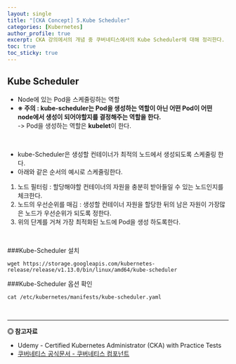 ```yaml
---
layout: single
title: "[CKA Concept] 5.Kube Scheduler"
categories: [Kubernetes]
author_profile: true
excerpt: CKA 강의에서의 개념 중 쿠버네티스에서의 Kube Scheduler에 대해 정리한다. 
toc: true
toc_sticky: true
---
```


## Kube Scheduler
- Node에 있는 Pod을 스케줄링하는 역할
- **※ 주의 : kube-scheduler는 Pod을 생성하는 역할이 아닌 어떤 Pod이 어떤 node에서 생성이 되어야할지를 결정해주는 역할을 한다.** <br>
-> Pod을 생성하는 역할은 **kubelet**이 한다.

<br>

- kube-Scheduler은 생성할 컨테이너가 최적의 노드에서 생성되도록 스케줄링 한다.
- 아래와 같은 순서의 예시로 스케줄링한다.
1. 노드 필터링 : 할당해야할 컨테이너의 자원을 충분히 받아들일 수 있는 노드인지를 체크한다.
2. 노드의 우선순위를 매김 : 생성할 컨테이너 자원을 할당한 뒤의 남은 자원이 가장많은 노드가 우선순위가 되도록 정한다.
3. 위의 단계를 거쳐 가장 최적화된 노드에 Pod을 생성 하도록한다.

<br>

###Kube-Scheduler 설치

```shell
wget https://storage.googleapis.com/kubernetes-release/release/v1.13.0/bin/linux/amd64/kube-scheduler
```

###Kube-Scheduler 옵션 확인

```shell
cat /etc/kubernetes/manifests/kube-scheduler.yaml
```

<br>

------------------
**◎ 참고자료**
- Udemy - Certified Kubernetes Administrator (CKA) with Practice Tests
- [쿠버네티스 공식문서 - 쿠버네티스 컴포넌트](https://kubernetes.io/ko/docs/concepts/overview/components/)